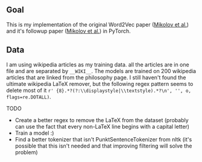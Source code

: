 ## Goal
This is my implementation of the original Word2Vec paper ([Mikolov et al.](https://arxiv.org/abs/1706.03762)) and it's followup paper ([Mikolov et al.](https://arxiv.org/pdf/1310.4546)) in PyTorch.

## Data
I am using wikipedia articles as my training data. all the articles are in one file and are separated by `__WIKI__`. The models are trained on 200 wikipedia articles that are linked from the philosophy page.
I still haven't found the ultimate wikipedia LaTeX remover, but the following regex pattern seems to delete most of it `r' {8}.*?(?:\\displaystyle|\\textstyle).*?\n', '', o, flags=re.DOTALL)`.

TODO
- Create a better regex to remove the LaTeX from the dataset (probably can use the fact that every non-LaTeX line begins with a capital letter)
- Train a model :)
- Find a better tokenizer that isn't PunktSentenceTokenizer from nltk (it's possible that this isn't needed and that improving filtering will solve the problem)

